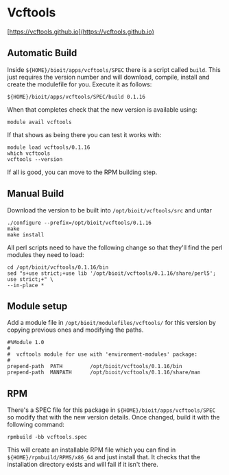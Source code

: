 # Vcftools

[https://vcftools.github.io](https://vcftools.github.io)

## Automatic Build

Inside `${HOME}/bioit/apps/vcftools/SPEC` there is a script called `build`. This just requires the version number and will download, compile, install and create the modulefile for you. Execute it as follows: 

    ${HOME}/bioit/apps/vcftools/SPEC/build 0.1.16

When that completes check that the new version is available using:

    module avail vcftools

If that shows as being there you can test it works with:

    module load vcftools/0.1.16
    which vcftools
    vcftools --version

If all is good, you can move to the RPM building step.

## Manual Build

Download the version to be built into `/opt/bioit/vcftools/src` and untar

    ./configure --prefix=/opt/bioit/vcftools/0.1.16
    make
    make install

All perl scripts need to have the following change so that they'll find the perl modules they need to load:

    cd /opt/bioit/vcftools/0.1.16/bin
    sed "s+use strict;+use lib '/opt/bioit/vcftools/0.1.16/share/perl5'; use strict;+" \
    --in-place *

## Module setup

Add a module file in `/opt/bioit/modulefiles/vcftools/` for this version by copying previous ones and modifying the paths.

    #%Module 1.0
    #
    #  vcftools module for use with 'environment-modules' package:
    #
    prepend-path  PATH         /opt/bioit/vcftools/0.1.16/bin
    prepend-path  MANPATH      /opt/bioit/vcftools/0.1.16/share/man

## RPM

There's a SPEC file for this package in `${HOME}/bioit/apps/vcftools/SPEC` so modify that with the new version details. Once changed, build it with the following command:

    rpmbuild -bb vcftools.spec

This will create an installable RPM file which you can find in `${HOME}/rpmbuild/RPMS/x86_64` and just install that. It checks that the installation directory exists and will fail if it isn't there.
